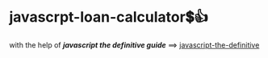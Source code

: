 # javascrpt-loan-calculator:heavy_dollar_sign::+1:                                                                                                                                                                                                               
with the help of **_javascript the definitive guide_** ==>
<a href="https://www.oreilly.com/library/view/javascript-the-definitive/0596101996/">javascript-the-definitive</a>
 
